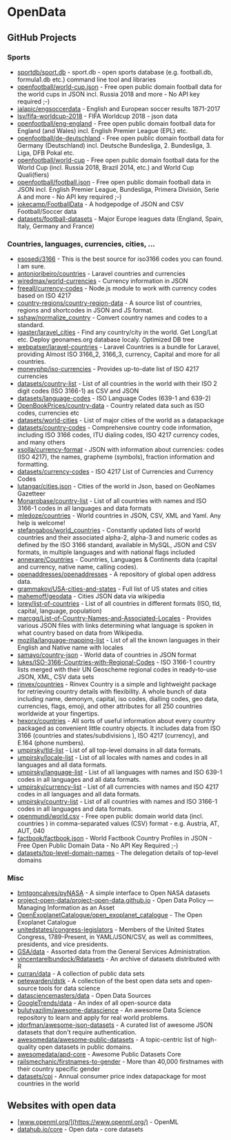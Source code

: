 # OpenData

## GitHub Projects

### Sports
* [sportdb/sport.db](https://github.com/sportdb/sport.db) - sport.db - open sports database (e.g. football.db, formula1.db etc.) command line tool and libraries 
* [openfootball/world-cup.json](https://github.com/openfootball/world-cup.json) - Free open public domain football data for the world cups in JSON incl. Russia 2018 and more - No API key required ;-) 
* [jalapic/engsoccerdata](https://github.com/jalapic/engsoccerdata) - English and European soccer results 1871-2017
* [lsv/fifa-worldcup-2018](https://github.com/lsv/fifa-worldcup-2018) - FIFA Worldcup 2018 - json data
* [openfootball/eng-england](https://github.com/openfootball/eng-england) - Free open public domain football data for England (and Wales) incl. English Premier League (EPL) etc.
* [openfootball/de-deutschland](https://github.com/openfootball/de-deutschland) - Free open public domain football data for Germany (Deutschland) incl. Deutsche Bundesliga, 2. Bundesliga, 3. Liga, DFB Pokal etc.
* [openfootball/world-cup](https://github.com/openfootball/world-cup) - Free open public domain football data for the World Cup (incl. Russia 2018, Brazil 2014, etc.) and World Cup Quali(fiers)
* [openfootball/football.json](https://github.com/openfootball/football.json) - Free open public domain football data in JSON incl. English Premier League, Bundesliga, Primera División, Serie A and more - No API key required ;-)
* [jokecamp/FootballData](https://github.com/jokecamp/FootballData) - A hodgepodge of JSON and CSV Football/Soccer data
* [datasets/football-datasets](https://github.com/datasets/football-datasets) - Major Europe leagues data (England, Spain, Italy, Germany and France)

### Countries, languages, currencies, cities, ...
* [esosedi/3166](https://github.com/esosedi/3166) - This is the best source for iso3166 codes you can found. I am sure. 
* [antonioribeiro/countries](https://github.com/antonioribeiro/countries) - Laravel countries and currencies
* [wiredmax/world-currencies](https://github.com/wiredmax/world-currencies) - Currency information in JSON
* [freeall/currency-codes](https://github.com/freeall/currency-codes) - Node.js module to work with currency codes based on ISO 4217
* [country-regions/country-region-data](https://github.com/country-regions/country-region-data) - A source list of countries, regions and shortcodes in JSON and JS format.
* [sshaw/normalize_country](https://github.com/sshaw/normalize_country) - Convert country names and codes to a standard.
* [igaster/laravel_cities](https://github.com/igaster/laravel_cities) - Find any country/city in the world. Get Long/Lat etc. Deploy geonames.org database localy. Optimized DB tree
* [webpatser/laravel-countries](https://github.com/webpatser/laravel-countries) - Laravel Countries is a bundle for Laravel, providing Almost ISO 3166_2, 3166_3, currency, Capital and more for all countries.
* [moneyphp/iso-currencies](https://github.com/moneyphp/iso-currencies) - Provides up-to-date list of ISO 4217 currencies
* [datasets/country-list](https://github.com/datasets/country-list) - List of all countries in the world with their ISO 2 digit codes (ISO 3166-1) as CSV and JSON
* [datasets/language-codes](https://github.com/datasets/language-codes) - ISO Language Codes (639-1 and 639-2)
* [OpenBookPrices/country-data](https://github.com/OpenBookPrices/country-data) - Country related data such as ISO codes, currencies etc
* [datasets/world-cities](https://github.com/datasets/world-cities) - List of major cities of the world as a datapackage
* [datasets/country-codes](https://github.com/datasets/country-codes) - Comprehensive country code information, including ISO 3166 codes, ITU dialing codes, ISO 4217 currency codes, and many others
* [xsolla/currency-format](https://github.com/xsolla/currency-format) - JSON with information about currencies: codes (ISO 4217), the names, grapheme (symbols), fraction information and formatting.
* [datasets/currency-codes](https://github.com/datasets/currency-codes) - ISO 4217 List of Currencies and Currency Codes
* [lutangar/cities.json](https://github.com/lutangar/cities.json) - Cities of the world in Json, based on GeoNames Gazetteer
* [Monarobase/country-list](https://github.com/Monarobase/country-list) - List of all countries with names and ISO 3166-1 codes in all languages and data formats
* [mledoze/countries](https://github.com/mledoze/countries) - World countries in JSON, CSV, XML and Yaml. Any help is welcome!
* [stefangabos/world_countries](https://github.com/stefangabos/world_countries) - Constantly updated lists of world countries and their associated alpha-2, alpha-3 and numeric codes as defined by the ISO 3166 standard, available in MySQL, JSON and CSV formats, in multiple languages and with national flags included
* [annexare/Countries](https://github.com/annexare/Countries) - Countries, Languages & Continents data (capital and currency, native name, calling codes).
* [openaddresses/openaddresses](https://github.com/openaddresses/openaddresses) - A repository of global open address data.
* [grammakov/USA-cities-and-states](https://github.com/grammakov/USA-cities-and-states) - Full list of US states and cities
* [mahemoff/geodata](https://github.com/mahemoff/geodata) - Cities JSON data via wikipedia
* [lorey/list-of-countries](https://github.com/lorey/list-of-countries) - List of all countries in different formats (ISO, tld, capital, language, population)
* [marcgg/List-of-Country-Names-and-Associated-Locales](https://github.com/marcgg/List-of-Country-Names-and-Associated-Locales) - Provides various JSON files with links determining what language is spoken in what country based on data from Wikipedia.
* [mozilla/language-mapping-list](https://github.com/mozilla/language-mapping-list) - List of all the known languages in their English and Native name with locales
* [samayo/country-json](https://github.com/samayo/country-json) - World data of countries in JSON format
* [lukes/ISO-3166-Countries-with-Regional-Codes](https://github.com/lukes/ISO-3166-Countries-with-Regional-Codes) - ISO 3166-1 country lists merged with their UN Geoscheme regional codes in ready-to-use JSON, XML, CSV data sets
* [rinvex/countries](https://github.com/rinvex/countries) - Rinvex Country is a simple and lightweight package for retrieving country details with flexibility. A whole bunch of data including name, demonym, capital, iso codes, dialling codes, geo data, currencies, flags, emoji, and other attributes for all 250 countries worldwide at your fingertips.
* [hexorx/countries](https://github.com/hexorx/countries) - All sorts of useful information about every country packaged as convenient little country objects. It includes data from ISO 3166 (countries and states/subdivisions ), ISO 4217 (currency), and E.164 (phone numbers).
* [umpirsky/tld-list](https://github.com/umpirsky/tld-list) - List of all top-level domains in all data formats.
* [umpirsky/locale-list](https://github.com/umpirsky/locale-list) - List of all locales with names and codes in all languages and all data formats.
* [umpirsky/language-list](https://github.com/umpirsky/language-list) - List of all languages with names and ISO 639-1 codes in all languages and all data formats.
* [umpirsky/currency-list](https://github.com/umpirsky/currency-list) - List of all currencies with names and ISO 4217 codes in all languages and all data formats.
* [umpirsky/country-list](https://github.com/umpirsky/country-list) - List of all countries with names and ISO 3166-1 codes in all languages and data formats.
* [openmundi/world.csv](https://github.com/openmundi/world.csv) - Free open public domain world data (incl. countries ) in comma-separated values (CSV) format - e.g. Austria, AT, AUT, 040 
* [factbook/factbook.json](https://github.com/factbook/factbook.json) - World Factbook Country Profiles in JSON - Free Open Public Domain Data - No API Key Required ;-)
* [datasets/top-level-domain-names](https://github.com/datasets/top-level-domain-names) - The delegation details of top-level domains

### Misc
* [bmtgoncalves/pyNASA](https://github.com/bmtgoncalves/pyNASA) - A simple interface to Open NASA datasets
* [project-open-data/project-open-data.github.io](https://github.com/project-open-data/project-open-data.github.io) - Open Data Policy — Managing Information as an Asset
* [OpenExoplanetCatalogue/open_exoplanet_catalogue](https://github.com/OpenExoplanetCatalogue/open_exoplanet_catalogue) - The Open Exoplanet Catalogue
* [unitedstates/congress-legislators](https://github.com/unitedstates/congress-legislators) - Members of the United States Congress, 1789-Present, in YAML/JSON/CSV, as well as committees, presidents, and vice presidents.
* [GSA/data](https://github.com/GSA/data) - Assorted data from the General Services Administration.
* [vincentarelbundock/Rdatasets](https://github.com/vincentarelbundock/Rdatasets) - An archive of datasets distributed with R
* [curran/data](https://github.com/curran/data) - A collection of public data sets
* [petewarden/dstk](https://github.com/petewarden/dstk) - A collection of the best open data sets and open-source tools for data science
* [datasciencemasters/data](https://github.com/datasciencemasters/data) - Open Data Sources
* [GoogleTrends/data](https://github.com/GoogleTrends/data) - An index of all open-source data
* [bulutyazilim/awesome-datascience](https://github.com/bulutyazilim/awesome-datascience) - An awesome Data Science repository to learn and apply for real world problems.
* [jdorfman/awesome-json-datasets](https://github.com/jdorfman/awesome-json-datasets) - A curated list of awesome JSON datasets that don't require authentication.
* [awesomedata/awesome-public-datasets](https://github.com/awesomedata/awesome-public-datasets) - A topic-centric list of high-quality open datasets in public domains.
* [awesomedata/apd-core](https://github.com/awesomedata/apd-core) - Awesome Public Datasets Core
* [railsmechanic/firstnames-to-gender](https://github.com/railsmechanic/firstnames-to-gender) - More than 40,000 firstnames with their country specific gender
* [datasets/cpi](https://github.com/datasets/cpi) - Annual consumer price index datapackage for most countries in the world

## Websites with open data
* [www.openml.org/](https://www.openml.org/) - OpenML
* [datahub.io/core](https://datahub.io/core) - Open data - core datasets
